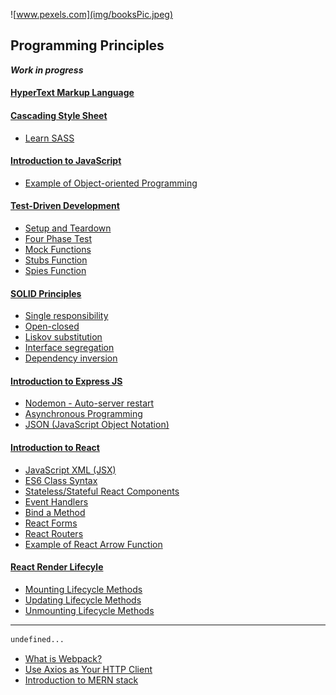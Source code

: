 ![www.pexels.com](img/booksPic.jpeg)

## Programming Principles
<b><i>Work in progress</i></b>
#### [HyperText Markup Language](./content/HTML5/introHTML.md)

#### [Cascading Style Sheet](./content/CSS3/introCSS.md)
- [Learn SASS](./content/CSS3/learnSASS.md)

#### [Introduction to JavaScript](./content/JavaScript/introJavaScript.md)
- [Example of Object-oriented Programming](./content/JavaScript/exampleObjectOriented.md)

#### [Test-Driven Development](./content/testDrivenDevelopment.md)
- [Setup and Teardown](./content/setupTeardown.md)
- [Four Phase Test](./content/fourPhaseTest.md)
- [Mock Functions](./content/mockJest.md)
- [Stubs Function](./content/stubsJest.md)
- [Spies Function](./content/spiesJest.md)

#### [SOLID Principles](./content/solidPrinciples.md)
- [Single responsibility](./content/solidSingle.md)
- [Open-closed](./content/solidOpen.md)
- [Liskov substitution](./content/solidLiskov.md)
- [Interface segregation](./content/solidInterface.md)
- [Dependency inversion](./content/solidDependency.md)

#### [Introduction to Express JS](./content/expressIntro.md)
- [Nodemon - Auto-server restart](./content/nodemon.md)
- [Asynchronous Programming](./content/async.md)
- [JSON (JavaScript Object Notation)](./content/JSON.md)

#### [Introduction to React](./content/ReactJS/reactIntro.md)
- [JavaScript XML (JSX)](./content/ReactJS/reactJSX.md)
- [ES6 Class Syntax](./content/ReactJS/reactClass.md)
- [Stateless/Stateful React Components](./content/ReactJS/reactState.md)
- [Event Handlers](./content/ReactJS/reactHandlers.md)
- [Bind a Method](./content/ReactJS/reactBind.md)
- [React Forms](./content/ReactJS/reactForms.md)
- [React Routers](./content/ReactJS/reactRouter.md)
- [Example of React Arrow Function](./content/ReactJS/reactArrowExample.md)

#### [React Render Lifecyle](./content/ReactJS/reactLifecycle.md)
- [Mounting Lifecycle Methods](./content/ReactJS/reactMounting.md)
- [Updating Lifecycle Methods](./content/ReactJS/reactUpdating.md)
- [Unmounting Lifecycle Methods](./content/ReactJS/reactUnmounting.md)
___

```bash
undefined...
```
- [What is Webpack?](./content/basicWebpack.md)
- [Use Axios as Your HTTP Client](./content/introAxios.md)
- [Introduction to MERN stack](./content/introMERN.md)